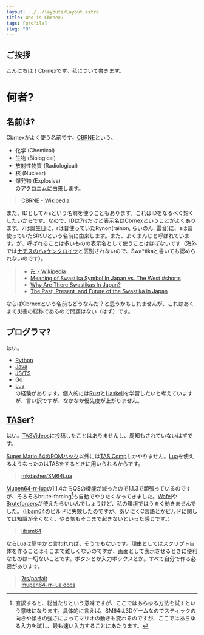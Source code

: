 ```yaml
---
layout: ../../layouts/Layout.astro
title: Who is Cbrnex?
tags: [profile]
slug: "0"
---
```


## ご挨拶

  こんにちは！Cbrnexです。私について書きます。  


# 何者?  

[cbrne]: https://ja.wikipedia.org/wiki/CBRNE
[acronym]: https://ja.wikipedia.org/wiki/%E9%A0%AD%E5%AD%97%E8%AA%9E  
[h-kenkreuz]: https://ja.wikipedia.org/wiki/%E3%83%8F%E3%83%BC%E3%82%B1%E3%83%B3%E3%82%AF%E3%83%AD%E3%82%A4%E3%83%84  
## 名前は?  

  Cbrnexがよく使う名前です。[CBRNE][cbrne]という、
  - 化学 (Chemical)  
  - 生物 (Biological)  
  - 放射性物質 (Radiological)  
  - 核 (Nuclear)  
  - 爆発物 (Explosive)  
  の[アクロニム][acronym]に由来します。  

  > [CBRNE - Wikipedia][cbrne]  

  また、IDとして7rsという名前を使うこともあります。これはIDをなるべく短くしたいからです。なので、IDは7rsだけど表示名はCbrnexということがよくあります。7は誕生日に、rは昔使っていたRynon(rainon, らいのん, 雷音)に、sは昔使っていたSRSUという名前に由来します。また、よくまんじと呼ばれています。が、呼ばれることは多いものの表示名として使うことはほぼないです（海外では[ナチスのハxケンクロイツ][h-kenkreuz]と区別されないので、Swa*tikaと書いても認められないのです）。  

  > - [卍 - Wikipedia](https://ja.wikipedia.org/wiki/%E5%8D%8D)  
  > - [Meaning of Swastika Symbol In Japan vs. The West #shorts](https://youtu.be/Di4pA8-gBY0)  
  > - [Why Are There Swastikas In Japan?](https://www.tofugu.com/japan/japanese-swastika/)  
  > - [The Past, Present, and Future of the Swastika in Japan](https://www.asianstudies.org/publications/eaa/archives/the-past-present-and-future-of-the-swastika-in-japan/)  

  ならばCbrnexという名前もどうなんだ？と思うかもしれませんが、これはあくまで災害の総称であるので問題はない（はず）です。  


[python]: https://www.python.org/  
[java]: https://www.java.com/ja/  
[typescript]: https://www.typescriptlang.org/  
[go]: https://go.dev/  
[lua]: https://www.lua.org/  
[haskell]: https://www.haskell.org/  
[rust]: https://www.rust-lang.org/ja  
## プログラマ?

  はい。
  - [Python][python]  
  - [Java][java]  
  - [JS/TS][typescript]  
  - [Go][go]  
  - [Lua][lua]  
  の経験があります。個人的には[Rust][rust]と[Haskell][haskell]を学習したいと考えていますが、言い訳ですが、なかなか優先度が上がりません。  


[tasvideos]: https://tasvideos.org/  
[wiki-tas]: https://ja.wikipedia.org/wiki/TAS_(%E3%82%B2%E3%83%BC%E3%83%A0)  
[romhacking.com]: https://romhacking.com/  
[mupen64-rr-lua]: https://github.com/mkdasher/mupen64-rr-lua-  
[wafel]: https://github.com/branpk/wafel  
[libsm64]: https://github.com/libsm64/libsm64  
[sm64_bruteforcers]: https://github.com/FramePerfection/sm64_bruteforcers  
## [TAS][wiki-tas]er?

  はい。[TASVideos][tasvideos]に投稿したことはありませんし、周知もされていないはずです。
    
  [Super Mario 64のROMハック][romhacking.com]以外には[TAS Comp](https://discord.gg/sm64tas)しかやりません。[Lua][lua]を使えるようなったのはTASをするときに用いられるからです。  

  > [mkdasher/SM64Lua](https://github.com/mkdasher/SM64Lua)  

  [Mupen64-rr-lua][mupen64-rr-lua]の1.1.4からQSの機能が減ったので1.1.3で頑張っているのですが、そろそろbrute-forcing[^brute-forcing]も自動でやりたくなってきました。[Wafel][wafel]や[Bruteforcers][sm64_bruteforcers]が使えたらいいんでしょうけど、私の環境ではうまく動きませんでした。（[libsm64][libsm64]のビルドに失敗したのですが、あいにくC言語とかビルドに関しては知識が全くなく、やる気もそこまで起きないといった感じです。）  

  > [libsm64][libsm64]  

  なら[Lua][lua]は簡単かと言われれば、そうでもないです。理由としてはスクリプト自体を作ることはそこまで難しくないのですが、画面として表示させるときに便利なものは一切ないことです。ボタンとか入力ボックスとか。すべて自分で作る必要があります。  

  > [7rs/parfait](https://github.com/7rs/parfait)  
  > [mupen64-rr-lua docs](https://wade7wastaken.github.io/MupenLuaDoc/)  

[^brute-forcing]: 直訳すると、総当たりという意味ですが、ここではあらゆる方法を試すという意味になります。具体的に言えば、SM64は3Dゲームなのでスティックの向きや傾きの強さによってマリオの動きも変わるのですが、ここではあらゆる入力を試し、最も速い入力することにあたります。  